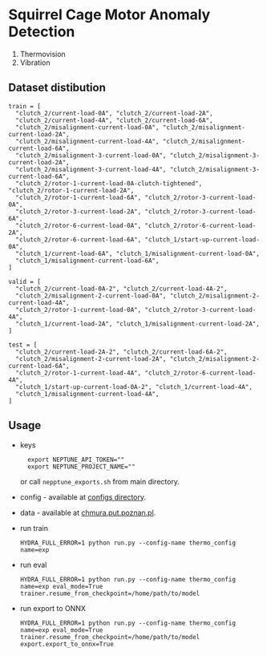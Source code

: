# Squirrel Cage Motor Anomaly Detection

1. Thermovision
2. Vibration

## Dataset distibution

```
train = [
  "clutch_2/current-load-0A", "clutch_2/current-load-2A", 
  "clutch_2/current-load-4A", "clutch_2/current-load-6A", 
  "clutch_2/misalignment-current-load-0A", "clutch_2/misalignment-current-load-2A",
  "clutch_2/misalignment-current-load-4A", "clutch_2/misalignment-current-load-6A", 
  "clutch_2/misalignment-3-current-load-0A", "clutch_2/misalignment-3-current-load-2A", 
  "clutch_2/misalignment-3-current-load-4A", "clutch_2/misalignment-3-current-load-6A", 
  "clutch_2/rotor-1-current-load-0A-clutch-tightened", "clutch_2/rotor-1-current-load-2A", 
  "clutch_2/rotor-1-current-load-6A", "clutch_2/rotor-3-current-load-0A", 
  "clutch_2/rotor-3-current-load-2A", "clutch_2/rotor-3-current-load-6A",
  "clutch_2/rotor-6-current-load-0A", "clutch_2/rotor-6-current-load-2A", 
  "clutch_2/rotor-6-current-load-6A", "clutch_1/start-up-current-load-0A", 
  "clutch_1/current-load-6A", "clutch_1/misalignment-current-load-0A", 
  "clutch_1/misalignment-current-load-6A",
]

valid = [
  "clutch_2/current-load-0A-2", "clutch_2/current-load-4A-2",
  "clutch_2/misalignment-2-current-load-0A", "clutch_2/misalignment-2-current-load-4A",
  "clutch_2/rotor-1-current-load-0A", "clutch_2/rotor-3-current-load-4A",
  "clutch_1/current-load-2A", "clutch_1/misalignment-current-load-2A",
]
    
test = [
  "clutch_2/current-load-2A-2", "clutch_2/current-load-6A-2",
  "clutch_2/misalignment-2-current-load-2A", "clutch_2/misalignment-2-current-load-6A",
  "clutch_2/rotor-1-current-load-4A", "clutch_2/rotor-6-current-load-4A",
  "clutch_1/start-up-current-load-0A-2", "clutch_1/current-load-4A",
  "clutch_1/misalignment-current-load-4A",
]
```

## Usage

* keys
  ```commandline
    export NEPTUNE_API_TOKEN=""
    export NEPTUNE_PROJECT_NAME=""
  ```
  or call `nepptune_exports.sh` from main directory.
  
* config - available at [configs directory](./configs).

* data - available at [chmura.put.poznan.pl](https://chmura.put.poznan.pl/s/t1VhZlh9sOdyl4Z).
  
* run train
  ```commandline
  HYDRA_FULL_ERROR=1 python run.py --config-name thermo_config name=exp
  ```
  
* run eval
  ```commandline
  HYDRA_FULL_ERROR=1 python run.py --config-name thermo_config name=exp eval_mode=True trainer.resume_from_checkpoint=/home/path/to/model
  ```

* run export to ONNX
  ```commandline
  HYDRA_FULL_ERROR=1 python run.py --config-name thermo_config name=exp eval_mode=True trainer.resume_from_checkpoint=/home/path/to/model export.export_to_onnx=True
  ```

